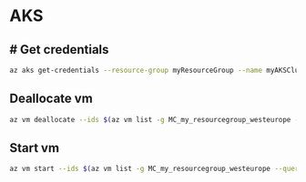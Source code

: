 # AKS

## \# Get credentials

```bash
az aks get-credentials --resource-group myResourceGroup --name myAKSCluster
```

## Deallocate vm

```bash
az vm deallocate --ids $(az vm list -g MC_my_resourcegroup_westeurope --query "[].id" -o tsv)
```

## Start vm

```bash
az vm start --ids $(az vm list -g MC_my_resourcegroup_westeurope --query "[].id" -o tsv)
```

